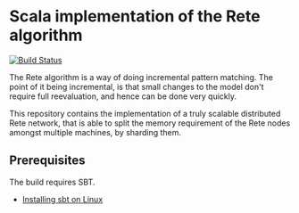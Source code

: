 # Scala implementation of the Rete algorithm

[![Build Status](https://travis-ci.com/wafle/gqo.svg?token=zJXFEucjUmoe79eTxUYj&branch=master)](https://travis-ci.com/wafle/gqo)

The Rete algorithm is a way of doing incremental pattern matching. The point of it being incremental, is
that small changes to the model don't require full reevaluation, and hence can be done very quickly.

This repository contains the implementation of a  truly scalable distributed Rete network, that is able to split the memory requirement of the Rete nodes amongst multiple machines, by sharding them.

## Prerequisites

The build requires SBT.

* [Installing sbt on Linux](http://www.scala-sbt.org/0.13/docs/Installing-sbt-on-Linux.html)
